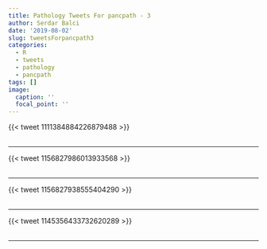 ```yaml
---
title: Pathology Tweets For pancpath - 3
author: Serdar Balci
date: '2019-08-02'
slug: tweetsForpancpath3
categories:
  - R
  - tweets
  - pathology
  - pancpath
tags: []
image:
  caption: ''
  focal_point: ''
---
```



{{< tweet 1111384884226879488 >}}
<br>
<br>
<hr>
{{< tweet 1156827986013933568 >}}
<br>
<br>
<hr>
{{< tweet 1156827938555404290 >}}
<br>
<br>
<hr>
{{< tweet 1145356433732620289 >}}
<br>
<br>
<hr>
